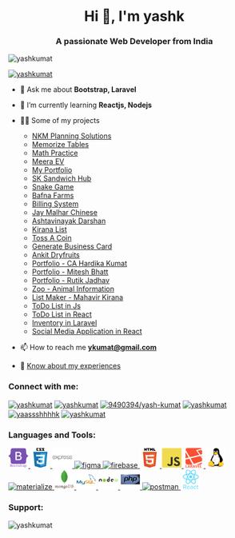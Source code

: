 <h1 align="center">Hi 👋, I'm yashk</h1>
<h3 align="center">A passionate Web Developer from India</h3>

<p align="left"> <img src="https://komarev.com/ghpvc/?username=yashkumat&label=Profile%20views&color=0e75b6&style=flat" alt="yashkumat" /> </p>

<p align="left"> <a href="https://twitter.com/yashkumat" target="blank"><img src="https://img.shields.io/twitter/follow/yashkumat?logo=twitter&style=for-the-badge" alt="yashkumat" /></a> </p>


- 💬 Ask me about **Bootstrap, Laravel**
- 🌱 I’m currently learning **Reactjs, Nodejs**

- 👨‍💻 Some of my projects
  - [NKM Planning Solutions](http://nkmplanning.com) 
  - [Memorize Tables](https://yashkumat.github.io/memorize_tables) 
  - [Math Practice](https://yashkumat.github.io/MathPractice) 
  - [Meera EV](https://yashkumat.github.io/meeraevs) 
  - [My Portfolio](https://yashkumat.github.io/yashkumat) 
  - [SK Sandwich Hub](https://yashkumat.github.io/sks)
  - [Snake Game](https://yashkumat.github.io/js-game)
  - [Bafna Farms](https://yashkumat.github.io/bafnaFarms)
  - [Billing System](https://yashkumat.github.io/BillingSystem)
  - [Jay Malhar Chinese](https://yashkumat.github.io/jay-malhar)
  - [Ashtavinayak Darshan](https://yashkumat.github.io/ashtavinayak-darshan/)
  - [Kirana List](https://yashkumat.github.io/list)
  - [Toss A Coin](https://yashkumat.github.io/tossACoin)
  - [Generate Business Card](https://yashkumat.github.io/businessCard)
  - [Ankit Dryfruits](https://yashkumat.github.io/AnkitDryfruits/)
  - [Portfolio - CA Hardika Kumat](https://yashkumat.github.io/CAHardikaKumat)
  - [Portfolio - Mitesh Bhatt](https://miteshbhatt.github.io/miteshbhatt/)
  - [Portfolio - Rutik Jadhav](https://rutik-jadhav.herokuapp.com/)
  - [Zoo - Animal Information](https://yashkumat.github.io/my-zoo)
  - [List Maker - Mahavir Kirana](https://yashkumat.github.io/MahavirKirana)
  - [ToDo List in Js](https://yashkumat.github.io/ToDoList)
  - [ToDo List in React](https://github.com/yashkumat/React-Firebase-todolist)
  - [Inventory in Laravel](https://github.com/yashkumat/laravel-inventory)
  - [Social Media Application in React](https://readresearch-88.web.app/)



- 📫 How to reach me [**ykumat@gmail.com**](mailto:ykumat@gmail.com)

- 📄 [Know about my experiences](https://drive.google.com/file/d/1B5p-hkEPkAMOKGJ-085BWmL8KjeeLuW-/view?usp=sharing)

<h3 align="left">Connect with me:</h3>
<p align="left">
<a href="https://twitter.com/yashkumat" target="blank"><img align="center" src="https://raw.githubusercontent.com/rahuldkjain/github-profile-readme-generator/master/src/images/icons/Social/twitter.svg" alt="yashkumat" height="30" width="40" /></a>
<a href="https://linkedin.com/in/yashkumat" target="blank"><img align="center" src="https://raw.githubusercontent.com/rahuldkjain/github-profile-readme-generator/master/src/images/icons/Social/linked-in-alt.svg" alt="yashkumat" height="30" width="40" /></a>
<a href="https://stackoverflow.com/users/9490394/yash-kumat" target="blank"><img align="center" src="https://raw.githubusercontent.com/rahuldkjain/github-profile-readme-generator/master/src/images/icons/Social/stack-overflow.svg" alt="9490394/yash-kumat" height="30" width="40" /></a>
<a href="https://fb.com/yashkumat" target="blank"><img align="center" src="https://raw.githubusercontent.com/rahuldkjain/github-profile-readme-generator/master/src/images/icons/Social/facebook.svg" alt="yashkumat" height="30" width="40" /></a>
<a href="https://instagram.com/yaassshhhhk" target="blank"><img align="center" src="https://raw.githubusercontent.com/rahuldkjain/github-profile-readme-generator/master/src/images/icons/Social/instagram.svg" alt="yaassshhhhk" height="30" width="40" /></a>
<a href="https://www.hackerrank.com/yashkumat" target="blank"><img align="center" src="https://raw.githubusercontent.com/rahuldkjain/github-profile-readme-generator/master/src/images/icons/Social/hackerrank.svg" alt="yashkumat" height="30" width="40" /></a>
</p>

<h3 align="left">Languages and Tools:</h3>
<p align="left"> <a href="https://getbootstrap.com" target="_blank" rel="noreferrer"> <img src="https://raw.githubusercontent.com/devicons/devicon/master/icons/bootstrap/bootstrap-plain-wordmark.svg" alt="bootstrap" width="40" height="40"/> </a> <a href="https://www.w3schools.com/css/" target="_blank" rel="noreferrer"> <img src="https://raw.githubusercontent.com/devicons/devicon/master/icons/css3/css3-original-wordmark.svg" alt="css3" width="40" height="40"/> </a> <a href="https://expressjs.com" target="_blank" rel="noreferrer"> <img src="https://raw.githubusercontent.com/devicons/devicon/master/icons/express/express-original-wordmark.svg" alt="express" width="40" height="40"/> </a> <a href="https://www.figma.com/" target="_blank" rel="noreferrer"> <img src="https://www.vectorlogo.zone/logos/figma/figma-icon.svg" alt="figma" width="40" height="40"/> </a> <a href="https://firebase.google.com/" target="_blank" rel="noreferrer"> <img src="https://www.vectorlogo.zone/logos/firebase/firebase-icon.svg" alt="firebase" width="40" height="40"/> </a> <a href="https://www.w3.org/html/" target="_blank" rel="noreferrer"> <img src="https://raw.githubusercontent.com/devicons/devicon/master/icons/html5/html5-original-wordmark.svg" alt="html5" width="40" height="40"/> </a> <a href="https://developer.mozilla.org/en-US/docs/Web/JavaScript" target="_blank" rel="noreferrer"> <img src="https://raw.githubusercontent.com/devicons/devicon/master/icons/javascript/javascript-original.svg" alt="javascript" width="40" height="40"/> </a> <a href="https://laravel.com/" target="_blank" rel="noreferrer"> <img src="https://raw.githubusercontent.com/devicons/devicon/master/icons/laravel/laravel-plain-wordmark.svg" alt="laravel" width="40" height="40"/> </a> <a href="https://www.linux.org/" target="_blank" rel="noreferrer"> <img src="https://raw.githubusercontent.com/devicons/devicon/master/icons/linux/linux-original.svg" alt="linux" width="40" height="40"/> </a> <a href="https://materializecss.com/" target="_blank" rel="noreferrer"> <img src="https://raw.githubusercontent.com/prplx/svg-logos/5585531d45d294869c4eaab4d7cf2e9c167710a9/svg/materialize.svg" alt="materialize" width="40" height="40"/> </a> <a href="https://www.mongodb.com/" target="_blank" rel="noreferrer"> <img src="https://raw.githubusercontent.com/devicons/devicon/master/icons/mongodb/mongodb-original-wordmark.svg" alt="mongodb" width="40" height="40"/> </a> <a href="https://www.mysql.com/" target="_blank" rel="noreferrer"> <img src="https://raw.githubusercontent.com/devicons/devicon/master/icons/mysql/mysql-original-wordmark.svg" alt="mysql" width="40" height="40"/> </a> <a href="https://nodejs.org" target="_blank" rel="noreferrer"> <img src="https://raw.githubusercontent.com/devicons/devicon/master/icons/nodejs/nodejs-original-wordmark.svg" alt="nodejs" width="40" height="40"/> </a> <a href="https://www.php.net" target="_blank" rel="noreferrer"> <img src="https://raw.githubusercontent.com/devicons/devicon/master/icons/php/php-original.svg" alt="php" width="40" height="40"/> </a> <a href="https://postman.com" target="_blank" rel="noreferrer"> <img src="https://www.vectorlogo.zone/logos/getpostman/getpostman-icon.svg" alt="postman" width="40" height="40"/> </a> <a href="https://reactjs.org/" target="_blank" rel="noreferrer"> <img src="https://raw.githubusercontent.com/devicons/devicon/master/icons/react/react-original-wordmark.svg" alt="react" width="40" height="40"/> </a> </p>

<h3 align="left">Support:</h3>
<p><a href="https://www.buymeacoffee.com/yashkumat"> <img align="left" src="https://cdn.buymeacoffee.com/buttons/v2/default-yellow.png" height="50" width="210" alt="yashkumat" /></a></p><br><br>
